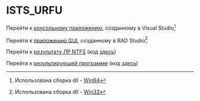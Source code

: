 # ISTS_URFU

Перейти к [консольному приложению][1], созданному в Visual Studio[^1]

Перейти к [приложению GUI][2], созданному в RAD Studio[^2]

Перейти к [результату ЛР NTFS][5] (код [здесь][6])

Перейти к [результирующей программе][7] (код [здесь][8])

[1]: https://github.com/KatyBeard/ISTS_URFU/tree/main/DLL/VS_DZ_1/VS_Console/x64/Debug  "VS_Console"
[2]: https://github.com/KatyBeard/ISTS_URFU/tree/main/DLL/RS_DZ_1/RS_GUI/Win32/Debug  "RS_GUI"
[3]: https://github.com/KatyBeard/ISTS_URFU/tree/main/DLL/RS_DZ_1/dll/Win64/Debug "Win64"
[4]: https://github.com/KatyBeard/ISTS_URFU/tree/main/DLL/RS_DZ_1/dll/Win32/Debug "Win32"
[5]: https://github.com/KatyBeard/ISTS_URFU/tree/main/NTFS/NTFS/Debug "NTFS"
[6]: https://github.com/KatyBeard/ISTS_URFU/tree/main/NTFS/NTFS/NTFS "NTFS"
[7]: https://github.com/KatyBeard/ISTS_URFU/tree/main/Program/Win32/Debug "Program"
[8]: https://github.com/KatyBeard/ISTS_URFU/tree/main/Program "Program"

[^1]: Использована сборка dll - [Win64][3]
[^2]: Использована сборка dll - [Win32][4]

